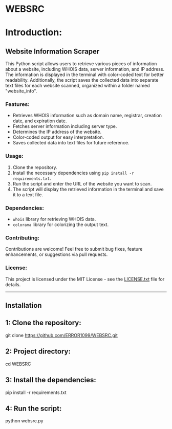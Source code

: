 # WEBSRC
# Introduction:


## Website Information Scraper

This Python script allows users to retrieve various pieces of information about a website, including WHOIS data, server information, and IP address. The information is displayed in the terminal with color-coded text for better readability. Additionally, the script saves the collected data into separate text files for each website scanned, organized within a folder named "website_info".

### Features:
- Retrieves WHOIS information such as domain name, registrar, creation date, and expiration date.
- Fetches server information including server type.
- Determines the IP address of the website.
- Color-coded output for easy interpretation.
- Saves collected data into text files for future reference.

### Usage:
1. Clone the repository.
2. Install the necessary dependencies using `pip install -r requirements.txt`.
3. Run the script and enter the URL of the website you want to scan.
4. The script will display the retrieved information in the terminal and save it to a text file.

### Dependencies:
- `whois` library for retrieving WHOIS data.
- `colorama` library for colorizing the output text.

### Contributing:
Contributions are welcome! Feel free to submit bug fixes, feature enhancements, or suggestions via pull requests.

### License:
This project is licensed under the MIT License - see the [LICENSE.txt](LICENSE.txt) file for details.

--- 

## Installation

## 1: Clone the repository:

git clone https://github.com/ERROR1099/WEBSRC.git

## 2: Project directory:

cd WEBSRC
   
## 3: Install the dependencies:

pip install -r requirements.txt
   
## 4: Run the script:

python websrc.py
   
   








